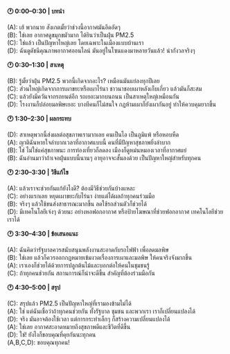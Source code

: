 **🕐 0:00–0:30 | บทนำ**

(A): เฮ้ พวกนาย สังเกตมั้ยว่าช่วงนี้อากาศมันอึดอัดๆ  
(B): ใช่เลย อากาศดูขมุกขมัวมาก ได้ยินว่าเป็นฝุ่น PM2.5  
(C): ใช่แล้ว เป็นปัญหาใหญ่เลย โดยเฉพาะในเมืองแบบบ้านเรา  
(D): ฉันดูดัชนีคุณภาพอากาศออนไลน์ มันอยู่ในโซนแดงมาหลายวันแล้ว! น่ากังวลจริงๆ

**🕐 0:30–1:30 | สาเหตุ**

(B): รู้มั้ยว่าฝุ่น PM2.5 พวกนี้เกิดจากอะไร? เหมือนมันแย่ลงทุกปีเลย  
(C): ส่วนใหญ่เกิดจากการเผาขยะหรือเผาไร่นา ชาวนาชอบเผาหลังเก็บเกี่ยว แล้วมันก็สะสม  
(C): แล้วยังมีควันจากรถยนต์อีก รถเยอะมากบนถนน เป็นสาเหตุใหญ่เหมือนกัน  
(D): โรงงานก็ปล่อยมลพิษเยอะ บางทีคนก็ไม่สนใจ กฎห้ามเผาก็ยังเผากันอยู่ ทำให้ควบคุมยากขึ้น

**🕐 1:30–2:30 | ผลกระทบ**

(D): สาเหตุพวกนี้ส่งผลต่อสุขภาพเรามากเลย คนเป็นไอ เป็นภูมิแพ้ หรือหอบหืด  
(A): ญาติฉันหายใจลำบากเวลาที่อากาศแบบนี้ คนที่มีปัญหาสุขภาพยิ่งลำบาก  
(B): ใช่ ไม่ใช่แค่สุขภาพนะ การท่องเที่ยวก็ลดลง เมืองก็ดูหม่นหมองเวลาที่อากาศแย่  
(B): ฉันอ่านมาว่าถ้าเจอฝุ่นแบบนี้นานๆ อายุอาจจะสั้นลงด้วย เป็นปัญหาใหญ่สำหรับทุกคน

**🕐 2:30–3:30 | วิธีแก้ไข**

(A): แล้วเราจะช่วยกันแก้ยังไงดี? ต้องมีวิธีช่วยกันบ้างแหละ  
(C): อย่างแรกเลย หยุดเผาขยะกับไร่นา ง่ายแต่ได้ผลถ้าทุกคนร่วมมือ  
(B): จริงๆ แล้วใช้ขนส่งสาธารณะมากขึ้น ลดใช้รถส่วนตัวก็ช่วยได้  
(D): มีเทคโนโลยีเจ๋งๆ ด้วยนะ อย่างหอฟอกอากาศ หรือป้ายโฆษณาที่ช่วยฟอกอากาศ เทคโนโลยีช่วยเราได้

**🕐 3:30–4:30 | ข้อเสนอแนะ**

(A): ฉันคิดว่ารัฐบาลควรสนับสนุนพลังงานสะอาดกับรถไฟฟ้า เพื่อลดมลพิษ  
(B): ใช่เลย แล้วก็ควรออกกฎหมายเข้มงวดเรื่องการเผาและมลพิษ ให้คนจริงจังมากขึ้น  
(A): เราเองก็ช่วยได้ด้วยการปลูกต้นไม้และบอกต่อให้คนในชุมชนรู้  
(C): ถ้าทุกคนช่วยกัน สถานการณ์ก็น่าจะดีขึ้น สำคัญที่ต้องร่วมมือกัน

**🕐 4:30–5:00 | สรุป**

(C): สรุปแล้ว PM2.5 เป็นปัญหาใหญ่ที่เรามองข้ามไม่ได้  
(A): ใช่ แต่ฉันเชื่อว่าถ้าทุกคนช่วยกัน ทั้งรัฐบาล ชุมชน และพวกเรา เราก็เปลี่ยนแปลงได้  
(D): จริง มันอาจต้องใช้เวลา แต่การกระทำเล็กๆ ก็สร้างความเปลี่ยนแปลงได้  
(A): ใช่เลย อากาศสะอาดหมายถึงสุขภาพดีและชีวิตที่ดีขึ้น  
(D): ใช่! ยังไงก็ขอบคุณที่คุยกันนะทุกคน  
(A,B,C,D): ขอบคุณทุกคน!